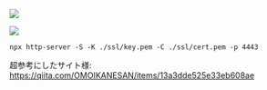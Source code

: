 ![](./docs/images/001.png)

![](./docs/images/2024-05-19-17-54-09.png)

```
npx http-server -S -K ./ssl/key.pem -C ./ssl/cert.pem -p 4443
```

超参考にしたサイト様: https://qiita.com/OMOIKANESAN/items/13a3dde525e33eb608ae
